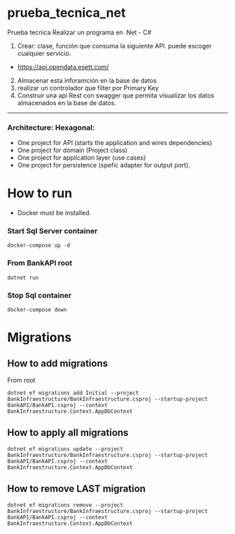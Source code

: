 # prueba_tecnica_net
Prueba tecnica 
Realizar un programa en .Net - C# 
1. Crear: clase, función que consuma la siguiente API. puede escoger cualquier servicio.
- https://api.opendata.esett.com/
2. Almacenar esta inforamción en la base de datos
3. realizar un controlador que filter por Primary Key
4. Construir una api Rest con swagger que permita visualizar los datos almacenados en la base de datos.
 -------------------------------
 ### Architecture: Hexagonal:
* One project for API (starts the application and wires dependencies)
* One project for domain (Project class)
* One project for application layer (use cases)
* One project for persistence (spefic adapter for output port).
# How to run
* Docker must be installed.
### Start Sql Server container
```shell
docker-compose up -d
```
### From BankAPI root
```shell
dotnet run
```

### Stop Sql container
```shell
docker-compose down
```

# Migrations
## How to add migrations

From root 
```shell
dotnet ef migrations add Initial --project BankInfraestructure/BankInfraestructure.csproj --startup-project BankAPI/BankAPI.csproj --context BankInfraestructure.Context.AppDbContext
```

## How to apply all migrations
```shell
dotnet ef migrations update --project BankInfraestructure/BankInfraestructure.csproj --startup-project BankAPI/BankAPI.csproj --context BankInfraestructure.Context.AppDbContext
```

## How to remove LAST migration
```shell
dotnet ef migrations remove --project BankInfraestructure/BankInfraestructure.csproj --startup-project BankAPI/BankAPI.csproj --context BankInfraestructure.Context.AppDbContext
```